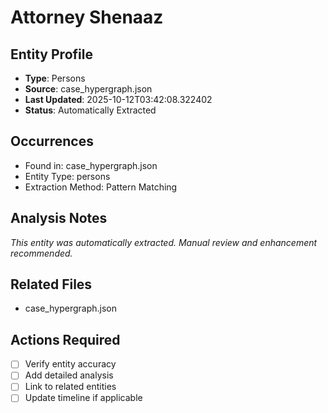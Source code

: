 # Attorney Shenaaz

## Entity Profile
- **Type**: Persons
- **Source**: case_hypergraph.json
- **Last Updated**: 2025-10-12T03:42:08.322402
- **Status**: Automatically Extracted

## Occurrences
- Found in: case_hypergraph.json
- Entity Type: persons
- Extraction Method: Pattern Matching

## Analysis Notes
*This entity was automatically extracted. Manual review and enhancement recommended.*

## Related Files
- case_hypergraph.json

## Actions Required
- [ ] Verify entity accuracy
- [ ] Add detailed analysis
- [ ] Link to related entities
- [ ] Update timeline if applicable
